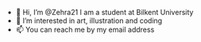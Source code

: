 - 👋 Hi, I’m @Zehra21 I am a student at Bilkent University
- 👀 I’m interested in art, illustration and coding 
- 📫 You can reach me by my email address

<!---
Zehra21/Zehra21 is a ✨ special ✨ repository because its `README.md` (this file) appears on your GitHub profile.
You can click the Preview link to take a look at your changes.
--->

